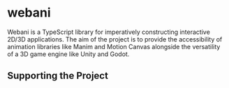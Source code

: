 # webani 

Webani is a TypeScript library for imperatively constructing interactive 2D/3D applications. The aim of the project is to provide the accessibility of animation libraries like Manim and Motion Canvas alongside the versatility of a 3D game engine like Unity and Godot.

## Supporting the Project